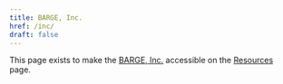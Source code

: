 ```yaml
---
title: BARGE, Inc.
href: /inc/
draft: false
---
```


This page exists to make the [BARGE, Inc.](/inc/) accessible
on the [Resources](/resources/) page.
